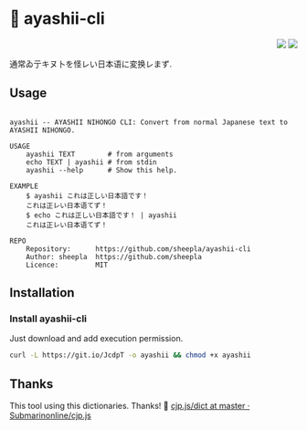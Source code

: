 # 🗾 ayashii-cli

<div align="right">
    <img src="https://img.shields.io/static/v1?label=Language&message=shell&color=blue&style=flat-square"/>
    <img src="https://img.shields.io/static/v1?label=License&message=MIT&color=blue&style=flat-square"/>
</div>

通常ゐ亍キヌ卜を怪レい日本语に変换レまず.

## Usage

```

ayashii -- AYASHII NIHONGO CLI: Convert from normal Japanese text to AYASHII NIHONGO.

USAGE
    ayashii TEXT        # from arguments
    echo TEXT | ayashii # from stdin
    ayashii --help      # Show this help.

EXAMPLE
    $ ayashii これは正しい日本語です！
    これは正レい日本语てず！
    $ echo これは正しい日本語です！ | ayashii
    これは正レい日本语てず！

REPO
    Repository:      https://github.com/sheepla/ayashii-cli
    Author: sheepla  https://github.com/sheepla
    Licence:         MIT

```

## Installation

### Install ayashii-cli

Just download and add execution permission.

```bash
curl -L https://git.io/JcdpT -o ayashii && chmod +x ayashii
```

## Thanks

This tool using this dictionaries. Thanks! 🥳 [cjp.js/dict at master · Submarinonline/cjp.js](https://github.com/Submarinonline/cjp.js/tree/master/dict)
